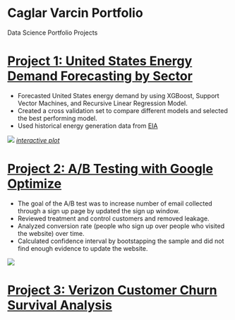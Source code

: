 # Caglar Varcin Portfolio
Data Science Portfolio Projects

# [Project 1: United States Energy Demand Forecasting by Sector](https://github.com/Varcin/Business-Problems/tree/master/054_energy_forecast_xgboost)
* Forecasted United States energy demand by using XGBoost, Support Vector Machines, and Recursive Linear Regression Model. 
* Created a cross validation set to compare different models and selected the best performing model.  
* Used historical energy generation data from [EIA](https://www.eia.gov/electricity/data/browser/)

![](https://varcin.github.io/Caglar-Portfolio/images/results_plot.png)
*[interactive plot](https://varcin.github.io/Caglar-Portfolio/images/results_plot.html)*

# [Project 2: A/B Testing with Google Optimize](https://github.com/Varcin/Business-Problems/tree/master/024_ab_testing_for_website_optimization)
* The goal of the A/B test was to increase number of email collected through a sign up page by updated the sign up window. 
* Reviewed treatment and control customers and removed leakage.
* Analyzed conversion rate (people who sign up over people who visited the website) over time. 
* Calculated confidence interval by bootstapping the sample and did not find enough evidence to update the website. 

![](https://varcin.github.io/Caglar-Portfolio/images/ab_test_conversion_bootstrap.png)

# [Project 3: Verizon Customer Churn Survival Analysis](https://github.com/Varcin/Business-Problems/tree/master/014_customer_churn_survival_h2o)

